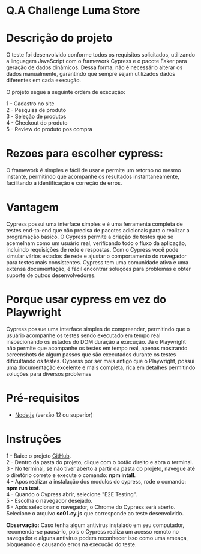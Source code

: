 # Q.A Challenge Luma Store

# Descrição do projeto
O teste foi desenvolvido conforme todos os requisitos solicitados, utilizando a linguagem JavaScript com o framework Cypress e o pacote Faker para geração de dados dinâmicos. Dessa forma, não é necessário alterar os dados manualmente, garantindo que sempre sejam utilizados dados diferentes em cada execução.  

O projeto segue a seguinte ordem de execução:  

1 - Cadastro no site  
2 - Pesquisa de produto  
3 - Seleção de produtos  
4 - Checkout do produto  
5 - Review do produto pos compra  

# Rezoes para escolher cypress:
O framework é simples e fácil de usar e permite um retorno no mesmo instante, permitindo que acompanhe os resultados instantaneamente, facilitando a identificação e correção de erros.

# Vantagem
Cypress possui uma interface simples e é uma ferramenta completa de testes end-to-end que não precisa de pacotes adicionais para o realizar a programação básico.
O Cypress permite a criação de testes que se acemelham como um usuário real, verificando todo o fluxo da aplicação, incluindo requisições de rede e respostas.
Com o Cypress você pode simular vários estados de rede e ajustar o comportamento do navegador para testes mais consistentes. 
Cypress tem uma comunidade ativa e uma extensa documentação, é fácil encontrar soluções para problemas e obter suporte de outros desenvolvedores.

# Porque usar cypress em vez do Playwright 
Cypress possue uma interface simples de compreender, permitindo que o usuário acompanhe os testes sendo executado em tempo real inspecionando os estados do DOM duração a execução. Já o Playwright não permite que acompanhe os testes em tempo real, apenas mostrando screenshots de algum passos que são executados durante os testes dificultando os testes.
Cypress por ser mais antigo que o Playwright, possui uma documentação excelente e mais completa, rica em detalhes permitindo soluções para diversos problemas

# Pré-requisitos

- [Node.js](https://nodejs.org/) (versão 12 ou superior)

# Instruções 

1 - Baixe o projeto [GitHub](https://github.com/calegariosouza/LumaStoreCodesh).  
2 - Dentro da pasta do projeto, clique com o botão direito e abra o terminal.  
3 - No terminal, se não tiver aberto a partir da pasta do projeto, navegue até o diretório correto e execute o comando: **npm intall**.  
4 - Apos realizar a instalação dos modulos do cypress, rode o comando: **npm run test**.  
4 - Quando o Cypress abrir, selecione "E2E Testing".  
5 - Escolha o navegador desejado.  
6 - Após selecionar o navegador, o Chrome do Cypress será aberto. Selecione o arquivo **sc01.cy.js** que corresponde ao teste desenvolvido.  

**Observação:** Caso tenha algum antivírus instalado em seu computador, recomenda-se pausá-lo, pois o Cypress realiza um acesso remoto no navegador e alguns antivírus podem reconhecer isso como uma ameaça, bloqueando e causando erros na execução do teste.  
